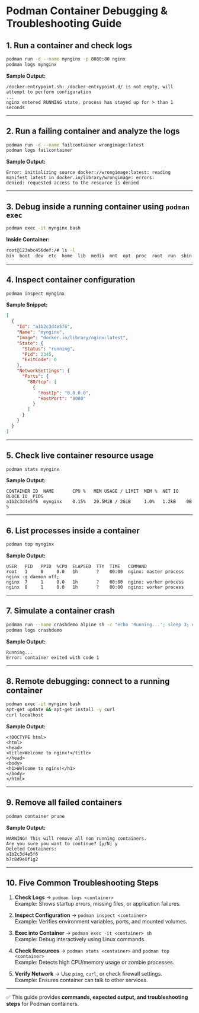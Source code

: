 # Podman Container Debugging & Troubleshooting Guide

## 1. Run a container and check logs
```bash
podman run -d --name mynginx -p 8080:80 nginx
podman logs mynginx
```

**Sample Output:**
```
/docker-entrypoint.sh: /docker-entrypoint.d/ is not empty, will attempt to perform configuration
...
nginx entered RUNNING state, process has stayed up for > than 1 seconds
```

---

## 2. Run a failing container and analyze the logs
```bash
podman run -d --name failcontainer wrongimage:latest
podman logs failcontainer
```

**Sample Output:**
```
Error: initializing source docker://wrongimage:latest: reading manifest latest in docker.io/library/wrongimage: errors:
denied: requested access to the resource is denied
```

---

## 3. Debug inside a running container using `podman exec`
```bash
podman exec -it mynginx bash
```

**Inside Container:**
```bash
root@123abc456def:/# ls -l
bin  boot  dev  etc  home  lib  media  mnt  opt  proc  root  run  sbin  srv  sys  tmp  usr  var
```

---

## 4. Inspect container configuration
```bash
podman inspect mynginx
```

**Sample Snippet:**
```json
[
  {
    "Id": "a1b2c3d4e5f6",
    "Name": "mynginx",
    "Image": "docker.io/library/nginx:latest",
    "State": {
      "Status": "running",
      "Pid": 2345,
      "ExitCode": 0
    },
    "NetworkSettings": {
      "Ports": {
        "80/tcp": [
          {
            "HostIp": "0.0.0.0",
            "HostPort": "8080"
          }
        ]
      }
    }
  }
]
```

---

## 5. Check live container resource usage
```bash
podman stats mynginx
```

**Sample Output:**
```
CONTAINER ID  NAME       CPU %   MEM USAGE / LIMIT  MEM %  NET IO   BLOCK IO  PIDS
a1b2c3d4e5f6  mynginx    0.15%   20.5MiB / 2GiB     1.0%   1.2kB    0B        5
```

---

## 6. List processes inside a container
```bash
podman top mynginx
```

**Sample Output:**
```
USER   PID   PPID  %CPU  ELAPSED  TTY  TIME   COMMAND
root   1     0     0.0   1h       ?    00:00  nginx: master process nginx -g daemon off;
nginx  7     1     0.0   1h       ?    00:00  nginx: worker process
nginx  8     1     0.0   1h       ?    00:00  nginx: worker process
```

---

## 7. Simulate a container crash
```bash
podman run --name crashdemo alpine sh -c "echo 'Running...'; sleep 3; exit 1"
podman logs crashdemo
```

**Sample Output:**
```
Running...
Error: container exited with code 1
```

---

## 8. Remote debugging: connect to a running container
```bash
podman exec -it mynginx bash
apt-get update && apt-get install -y curl
curl localhost
```

**Sample Output:**
```
<!DOCTYPE html>
<html>
<head>
<title>Welcome to nginx!</title>
</head>
<body>
<h1>Welcome to nginx!</h1>
</body>
</html>
```

---

## 9. Remove all failed containers
```bash
podman container prune
```

**Sample Output:**
```
WARNING! This will remove all non running containers.
Are you sure you want to continue? [y/N] y
Deleted Containers:
a1b2c3d4e5f6
b7c8d9e0f1g2
```

---

## 10. Five Common Troubleshooting Steps

1. **Check Logs** → `podman logs <container>`  
   Example: Shows startup errors, missing files, or application failures.  

2. **Inspect Configuration** → `podman inspect <container>`  
   Example: Verifies environment variables, ports, and mounted volumes.  

3. **Exec into Container** → `podman exec -it <container> sh`  
   Example: Debug interactively using Linux commands.  

4. **Check Resources** → `podman stats <container>` and `podman top <container>`  
   Example: Detects high CPU/memory usage or zombie processes.  

5. **Verify Network** → Use `ping`, `curl`, or check firewall settings.  
   Example: Ensures container can talk to other services.  

---
✅ This guide provides **commands, expected output, and troubleshooting steps** for Podman containers.
